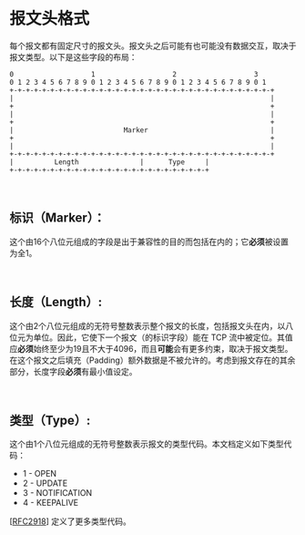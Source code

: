 # 报文头格式

每个报文都有固定尺寸的报文头。报文头之后可能有也可能没有数据交互，取决于报文类型。以下是这些字段的布局：

```
0                   1                   2                   3
0 1 2 3 4 5 6 7 8 9 0 1 2 3 4 5 6 7 8 9 0 1 2 3 4 5 6 7 8 9 0 1
+-+-+-+-+-+-+-+-+-+-+-+-+-+-+-+-+-+-+-+-+-+-+-+-+-+-+-+-+-+-+-+-+
|                                                               |
+                                                               +
|                                                               |
+                                                               +
|                           Marker                              |
+                                                               +
|                                                               |
+-+-+-+-+-+-+-+-+-+-+-+-+-+-+-+-+-+-+-+-+-+-+-+-+-+-+-+-+-+-+-+-+
|          Length               |      Type     |
+-+-+-+-+-+-+-+-+-+-+-+-+-+-+-+-+-+-+-+-+-+-+-+-+
```

&emsp;

## 标识（Marker）：

这个由16个八位元组成的字段是出于兼容性的目的而包括在内的；它**必须**被设置为全1。

&emsp;

## 长度（Length）:

这个由2个八位元组成的无符号整数表示整个报文的长度，包括报文头在内，以八位元为单位。因此，它使下一个报文（的标识字段）能在 TCP 流中被定位。其值应**必须**始终至少为19且不大于4096，而且**可能**会有更多约束，取决于报文类型。在这个报文之后填充（Padding）额外数据是不被允许的。考虑到报文存在的其余部分，长度字段**必须**有最小值设定。

&emsp;

## 类型（Type）:

这个由1个八位元组成的无符号整数表示报文的类型代码。本文档定义如下类型代码：

* 1 - OPEN
* 2 - UPDATE
* 3 - NOTIFICATION
* 4 - KEEPALIVE

[[RFC2918](https://www.rfc-editor.org/rfc/rfc2918.html)] 定义了更多类型代码。
